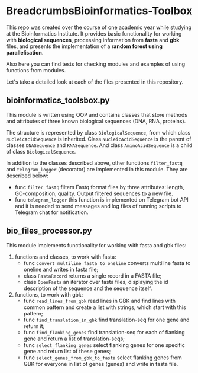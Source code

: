 # BreadcrumbsBioinformatics-Toolbox
This repo was created over the course of one academic year while studying at the Bioinformatics Institute. It provides basic functionality for working with **biological sequences**, processing information from **fasta** and **gbk** files, and presents the implementation of a **random forest using parallelisation**. 

Also here you can find tests for checking modules and examples of using functions from modules.

Let's take a detailed look at each of the files presented in this repository.

## bioinformatics_toolsbox.py
This module is written using OOP and contains classes that store methods and attributes of three known biological sequences (DNA, RNA, proteins). 

The structure is represented by class `BiologicalSequence`, from which class `NucleicAcidSequence` is inherited. Class `NucleicAcidSequence` is the parent of classes `DNASequence` and `RNASequence`. And class `AminoAcidSequence` is a child of class `BiologicalSequence`. 

In addition to the classes described above, other functions `filter_fastq` and `telegram_logger` (decorator) are implemented in this module. They are described below: 

- func `filter_fastq` filters Fastq format files by three attributes: length, GC-composition, quality. Output filtered sequences to a new file.
- func `telegram_logger` this function is implemented on Telegram bot API and it is needed to send messages and log files of running scripts to Telegram chat for notification.

## bio_files_processor.py
This module implements functionality for working with fasta and gbk files:
1) functions and classes, to work with fasta:
   - func `convert_multiline_fasta_to_oneline` converts multiline fasta to oneline and writes in fasta file;
   - class `FastaRecord` returns a single record in a FASTA file;
   - class `OpenFasta` an iterator over fasta files, displaying the id description of the sequence and the sequence itself.
2) functions, to work with gbk:
   - func `read_lines_from_gbk` read lines in GBK and find lines with common pattern and create a list with strings, which start with this pattern;
   - func `find_translation_in_gbk` find translation-seq for one gene and return it;
   - func `find_flanking_genes` find translation-seq for each of flanking gene and return a list 
    of translation-seqs;
   - func `select_flanking_genes` select flanking genes for one specific gene and return list of these genes;
   - func `select_genes_from_gbk_to_fasta` select flanking genes from GBK for everyone in list of genes (genes) and write in fasta file.
